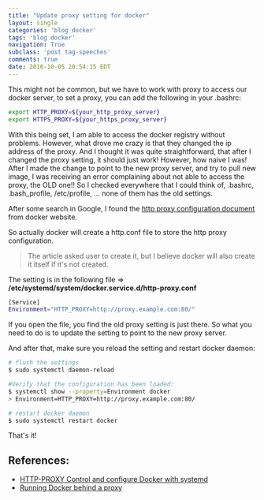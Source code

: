 ```yaml
---
title: "Update proxy setting for docker"
layout: single
categories: 'blog docker'
tags: 'blog docker'
navigation: True
subclass: 'post tag-speeches'
comments: true
date: 2016-10-05 20:54:15 EDT
---
```


This might not be common, but we have to work with proxy to access our docker server, to set a proxy, you can add the following in your .bashrc:

```bash
export HTTP_PROXY=${your_http_proxy_server}
export HTTPS_PROXY=${your_https_proxy_server}
```

With this being set, I am able to access the docker registry without problems. However, what drove me crazy is that they changed the ip address of the proxy. And I thought it was quite straightforward, that after I changed the proxy setting, it should just work! However, how naive I was! After I made the change to point to the new proxy server, and try to pull new image, I was receiving an error complaining about not able to access the proxy, the OLD one!! So I checked everywhere that I could think of, .bashrc, .bash_profile, /etc/profile, ... none of them has the old settings.

After some search in Google, I found the [http proxy configuration document](https://docs.docker.com/engine/admin/systemd/#http-proxy) from docker website. 

So actually docker will create a http.conf file to store the http proxy configuration. 
> The article asked user to create it, but I believe docker will also create it itself if it's not created.

The setting is in the following file => **/etc/systemd/system/docker.service.d/http-proxy.conf** 

```bash
[Service]
Environment="HTTP_PROXY=http://proxy.example.com:80/"
```

If you open the file, you find the old proxy setting is just there. So what you need to do is to update the setting to point to the new proxy server.

And after that, make sure you reload the setting and restart docker daemon:

```bash
# flush the settings
$ sudo systemctl daemon-reload

#Verify that the configuration has been loaded:
$ systemctl show --property=Environment docker
> Environment=HTTP_PROXY=http://proxy.example.com:80/

# restart docker daemon
$ sudo systemctl restart docker
```

That's it!

## References:

- [HTTP-PROXY Control and configure Docker with systemd](https://docs.docker.com/engine/admin/systemd/#http-proxy)
- [Running Docker behind a proxy](https://crondev.com/running-docker-behind-proxy/)





